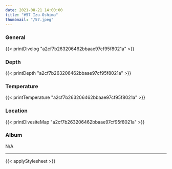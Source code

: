 ```yaml
---
date: 2021-08-21 14:00:00
title: "#57 Izu-Oshima"
thumbnail: "/57.jpeg"
---
```


### General

{{< printDivelog "a2cf7b263206462bbaae97cf95f8021a" >}}

### Depth

{{< printDepth "a2cf7b263206462bbaae97cf95f8021a" >}}

### Temperature

{{< printTemperature "a2cf7b263206462bbaae97cf95f8021a" >}}

### Location

{{< printDivesiteMap "a2cf7b263206462bbaae97cf95f8021a" >}}

### Album

N/A

---

{{< applyStylesheet >}}
